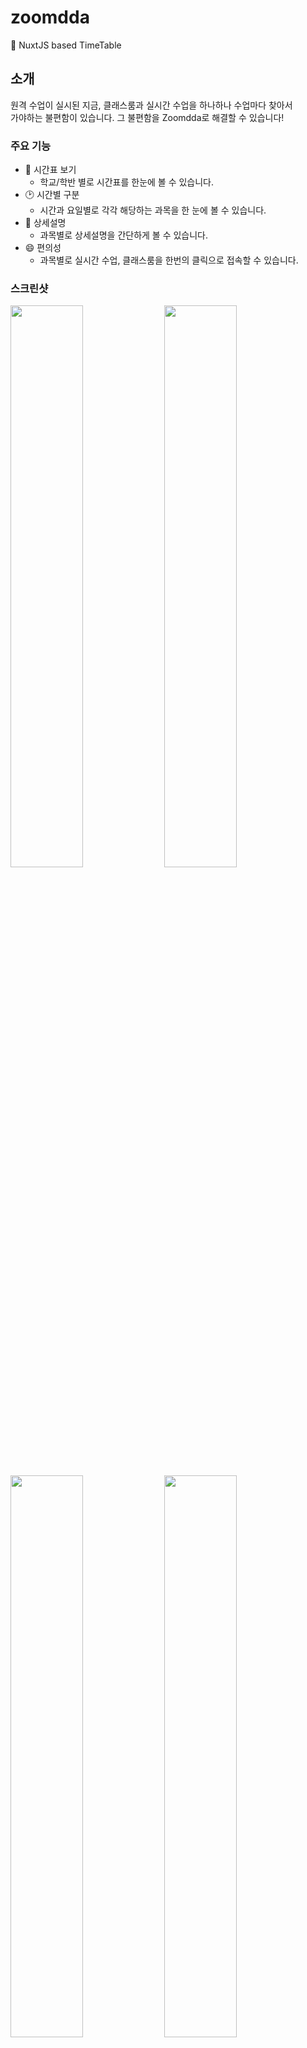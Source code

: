 # zoomdda
📆 NuxtJS based TimeTable

## 소개
원격 수업이 실시된 지금, 클래스룸과 실시간 수업을 하나하나 수업마다 찾아서<br/>
가야하는 불편함이 있습니다. 그 불편함을 Zoomdda로 해결할 수 있습니다!

### 주요 기능
  - 📅 시간표 보기
    - 학교/학반 별로 시간표를 한눈에 볼 수 있습니다.
  - 🕑 시간별 구분
    - 시간과 요일별로 각각 해당하는 과목을 한 눈에 볼 수 있습니다.
  - 💬 상세설명
    - 과목별로 상세설명을 간단하게 볼 수 있습니다.
  - 😄 편의성
    - 과목별로 실시간 수업, 클래스룸을 한번의 클릭으로 접속할 수 있습니다.
    
### 스크린샷

<div>
  <img src="https://user-images.githubusercontent.com/51149996/79977055-98d32c00-84d8-11ea-90aa-e980434220c8.jpg" width="48%">
  <img src="https://user-images.githubusercontent.com/51149996/79977118-ad172900-84d8-11ea-8afa-8c18f1a4dbd6.jpg" width="48%">
</div>
<div>
  <img src="https://user-images.githubusercontent.com/51149996/79977291-fb2c2c80-84d8-11ea-9380-8afa17be17c4.jpg" width="48%">
  <img src="https://user-images.githubusercontent.com/51149996/79977192-cd46e800-84d8-11ea-8e3d-4394c569ef41.jpg" width="48%">
</div>

## 사용방법

```diff
- 학교에서 준 url로 먼저 꼭 접속해야한다.

+ 접속 이후 학년, 반을 선택 후 접속한다.
```

### 클래스룸 이용방법

<div>
  <img src="https://user-images.githubusercontent.com/51149996/79978463-ef416a00-84da-11ea-9430-e0fef5b38cb7.png" width="48%">
  <img src="https://user-images.githubusercontent.com/51149996/79978566-1304b000-84db-11ea-90a7-d6443efb7078.PNG" width="48%">
</div>

<br />

  - 위와 같은 오류 발생 시 해결방법
  
<br />
  
  <img src="https://user-images.githubusercontent.com/51149996/79978892-9d4d1400-84db-11ea-8e68-7b94809f6827.png" width="300px">

  - 클래스룸의 url중 `u/0` 부분을 클래스룸에 가입한 계정에 맞게 변경
  - ex) 첫 번째 계정 : `u/0`, 두 번째 계정 : `u/1`
  
  <img src="https://user-images.githubusercontent.com/51149996/79979283-3aa84800-84dc-11ea-9721-93dd15fa2deb.PNG" width="200px">
  
## 개발환경
- Visual Studio Code
  - NuxtJS
  
## 정보
- 학교 시간표를 웹상에서 쉽게 관리할 수 있습니다.
- 개발
  - 웹　: 차승호
  - 서버: 최진우
- 문의: 1cktmdgh2@gmail.com

